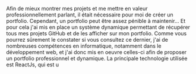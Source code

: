 Afin de mieux montrer mes projets et me mettre en valeur professionnellement parlant, il était nécessaire pour moi de créer un portfolio.
Cependant, un portfolio peut être assez pénible à maintenir... Et pour cela j'ai mis en place un système dynamique permettant de récupérer tous mes projets GitHub et de les afficher sur mon portfolio.
Comme vous pourrez sûrement le constater si vous consultez ce dernier, j'ai de nombreuses compétences en informatique, notamment dans le développement web, et j'ai donc mis en oeuvre celles-ci afin de proposer un portfolio professionnel et dynamique.
La principale technologie utilisée est ReactJs, qui est u